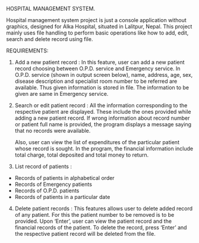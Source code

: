 HOSPITAL MANAGEMENT SYSTEM.


Hospital management system project is just a console application without graphics, designed for Alka Hospital, situated in Lalitpur, Nepal.
This project mainly uses file handling to perform basic operations like how to add, edit, search and delete record using file.


REQUIREMENTS:

1. Add a new patient record : In this feature, user can add a new patient record choosing between O.P.D. service and Emergency service. In O.P.D. service (shown in output screen below), name, address, age, sex, disease description and specialist room number to be referred are available. Thus given information is stored in file. The information to be given are same in Emergency service.

2. Search or edit patient record : All the information corresponding to the respective patient are displayed. These include the ones provided while adding a new patient record. If wrong information about record number or patient full name is provided, the program displays a message saying that no records were available.

    Also, user can view the list of expenditures of the particular patient whose record is sought. In the program, the financial information include total charge, total deposited and total money to return.
    
3. List record of patients : 

* Records of patients in alphabetical order
* Records of Emergency patients
* Records of O.P.D. patients
* Records of patients in a particular date

4. Delete patient records : This features allows user to delete added record of any patient. For this the patient number to be removed is to be provided. Upon ‘Enter’, user can view the patient record and the financial records of the patient. To delete the record, press ‘Enter’ and the respective patient record will be deleted from the file.



